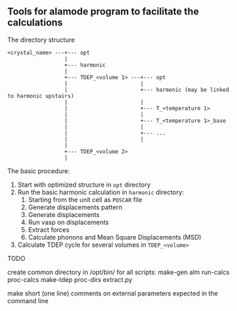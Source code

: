 Tools for alamode program to facilitate the calculations
--------------------------------------------------------

The directory structure

    <crystal_name> ---+--- opt
                      |
                      +--- harmonic
                      |
                      +--- TDEP_<volume 1> ---+--- opt
                      |                       |
                      |                       +--- harmonic (may be linked to harmonic upstairs)
                      |                       |
                      |                       +--- T_<temperature 1>
                      |                       |
                      |                       +--- T_<temperature 1>_base
                      |                       |
                      |                       +--- ...
                      |                       |
                      |
                      +--- TDEP_<volume 2>
                      |


The basic procedure:

1. Start with optimized structure in `opt` directory
2. Run the basic harmonic calculation in `harmonic` directory:
    1. Starting from the unit cell as `POSCAR` file
    2. Generate displacements pattern
    3. Generate displacements
    4. Run vasp on displacements
    5. Extract forces
    6. Calculate phonons and Mean Square Displacements (MSD)
3. Calculate TDEP cycle for several volumes in `TDEP_<volume>`


TODO

 create common directory in /opt/bin/ for all scripts:
  make-gen
  alm
  run-calcs
  proc-calcs
  make-tdep
  proc-dirs
  extract.py
  
 make short (one line) comments on external parameters expected in the command line